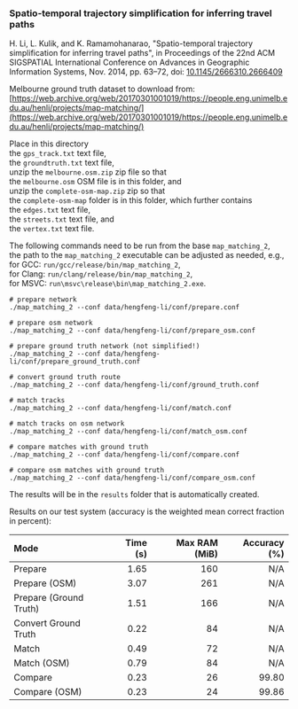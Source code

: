 ### Spatio-temporal trajectory simplification for inferring travel paths

H. Li, L. Kulik, and K. Ramamohanarao, "Spatio-temporal trajectory simplification for inferring travel paths", in
Proceedings of the 22nd ACM SIGSPATIAL International Conference on Advances in Geographic Information Systems, Nov.
2014, pp. 63–72, doi: [10.1145/2666310.2666409](https://dx.doi.org/10.1145%2F2666310.2666409)

Melbourne ground truth dataset to download from: \
[https://web.archive.org/web/20170301001019/https://people.eng.unimelb.edu.au/henli/projects/map-matching/](https://web.archive.org/web/20170301001019/https://people.eng.unimelb.edu.au/henli/projects/map-matching/)

Place in this directory \
the `gps_track.txt` text file, \
the `groundtruth.txt` text file, \
unzip the `melbourne.osm.zip` zip file so that \
the `melbourne.osm` OSM file is in this folder, and \
unzip the `complete-osm-map.zip` zip so that \
the `complete-osm-map` folder is in this folder, which further contains \
the `edges.txt` text file, \
the `streets.txt` text file, and \
the `vertex.txt` text file.

The following commands need to be run from the base `map_matching_2`, \
the path to the `map_matching_2` executable can be adjusted as needed, e.g., \
for GCC: `run/gcc/release/bin/map_matching_2`, \
for Clang: `run/clang/release/bin/map_matching_2`, \
for MSVC: `run\msvc\release\bin\map_matching_2.exe`.

```
# prepare network
./map_matching_2 --conf data/hengfeng-li/conf/prepare.conf

# prepare osm network
./map_matching_2 --conf data/hengfeng-li/conf/prepare_osm.conf

# prepare ground truth network (not simplified!)
./map_matching_2 --conf data/hengfeng-li/conf/prepare_ground_truth.conf

# convert ground truth route
./map_matching_2 --conf data/hengfeng-li/conf/ground_truth.conf

# match tracks
./map_matching_2 --conf data/hengfeng-li/conf/match.conf

# match tracks on osm network
./map_matching_2 --conf data/hengfeng-li/conf/match_osm.conf

# compare matches with ground truth
./map_matching_2 --conf data/hengfeng-li/conf/compare.conf

# compare osm matches with ground truth
./map_matching_2 --conf data/hengfeng-li/conf/compare_osm.conf
```

The results will be in the `results` folder that is automatically created.

Results on our test system (accuracy is the weighted mean correct fraction in percent):

| Mode                   | Time (s) | Max RAM (MiB) | Accuracy (%) |
|:-----------------------|---------:|--------------:|-------------:|
| Prepare                |     1.65 |           160 |          N/A |
| Prepare (OSM)          |     3.07 |           261 |          N/A |
| Prepare (Ground Truth) |     1.51 |           166 |          N/A |
| Convert Ground Truth   |     0.22 |            84 |          N/A |
| Match                  |     0.49 |            72 |          N/A |
| Match (OSM)            |     0.79 |            84 |          N/A |
| Compare                |     0.23 |            26 |        99.80 |
| Compare (OSM)          |     0.23 |            24 |        99.86 |
